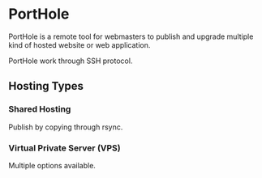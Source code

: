 # PortHole
PortHole is a remote tool for webmasters to publish and upgrade multiple kind of hosted website or web application.

PortHole work through SSH protocol.

## Hosting Types
### Shared Hosting
Publish by copying through rsync.
### Virtual Private Server (VPS)
Multiple options available.

